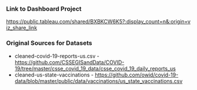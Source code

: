 ### Link to Dashboard Project
https://public.tableau.com/shared/BXBKCW6K5?:display_count=n&:origin=viz_share_link

### Original Sources for Datasets
- cleaned-covid-19-reports-us.csv - https://github.com/CSSEGISandData/COVID-19/tree/master/csse_covid_19_data/csse_covid_19_daily_reports_us
- cleaned-us-state-vaccinations - https://github.com/owid/covid-19-data/blob/master/public/data/vaccinations/us_state_vaccinations.csv
